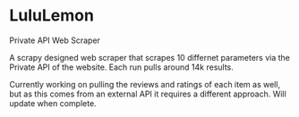 # LuluLemon
Private API Web Scraper

A scrapy designed web scraper that scrapes 10 differnet parameters via the Private API of the website. 
Each run pulls around 14k results.

Currently working on pulling the reviews and ratings of each item as well, but as this comes from an external API it requires a different approach. Will update when complete. 
